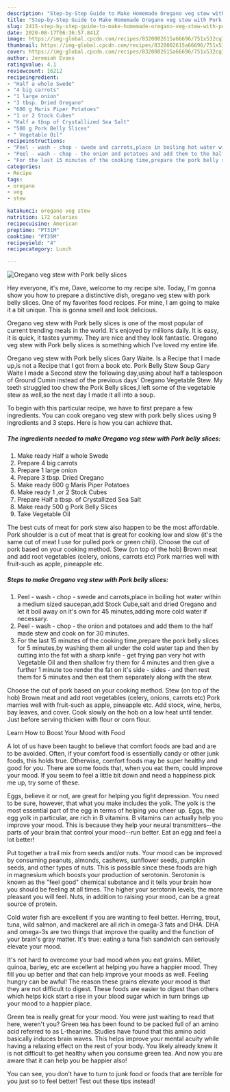 ```yaml
---
description: "Step-by-Step Guide to Make Homemade Oregano veg stew with Pork belly slices"
title: "Step-by-Step Guide to Make Homemade Oregano veg stew with Pork belly slices"
slug: 2415-step-by-step-guide-to-make-homemade-oregano-veg-stew-with-pork-belly-slices
date: 2020-08-17T06:36:57.841Z
image: https://img-global.cpcdn.com/recipes/8320002615a66696/751x532cq70/oregano-veg-stew-with-pork-belly-slices-recipe-main-photo.jpg
thumbnail: https://img-global.cpcdn.com/recipes/8320002615a66696/751x532cq70/oregano-veg-stew-with-pork-belly-slices-recipe-main-photo.jpg
cover: https://img-global.cpcdn.com/recipes/8320002615a66696/751x532cq70/oregano-veg-stew-with-pork-belly-slices-recipe-main-photo.jpg
author: Jeremiah Evans
ratingvalue: 4.1
reviewcount: 16212
recipeingredient:
- "Half a whole Swede"
- "4 big carrots"
- "1 large onion"
- "3 tbsp. Dried Oregano"
- "600 g Maris Piper Potatoes"
- "1 or 2 Stock Cubes"
- "Half a tbsp of Crystallized Sea Salt"
- "500 g Pork Belly Slices"
- " Vegetable Oil"
recipeinstructions:
- "Peel - wash - chop - swede and carrots,place in boiling hot water within a medium sized saucepan,add Stock Cube,salt and dried Oregano and let it boil away on it&#39;s own for 45 minutes,adding more cold water if necessary."
- "Peel - wash - chop - the onion and potatoes and add them to the half made stew and cook on for 30 minutes."
- "For the last 15 minutes of the cooking time,prepare the pork belly slices for 5 minutes,by washing them all under the cold water tap and then by cutting into the fat with a sharp knife - get frying pan very hot with Vegetable Oil and then shallow fry them for 4 minutes and then give a further 1 minute too render the fat on it&#39;s side - sides - and then rest them for 5 minutes and then eat them separately along with the stew."
categories:
- Recipe
tags:
- oregano
- veg
- stew

katakunci: oregano veg stew 
nutrition: 172 calories
recipecuisine: American
preptime: "PT31M"
cooktime: "PT35M"
recipeyield: "4"
recipecategory: Lunch

---
```



![Oregano veg stew with Pork belly slices](https://img-global.cpcdn.com/recipes/8320002615a66696/751x532cq70/oregano-veg-stew-with-pork-belly-slices-recipe-main-photo.jpg)

Hey everyone, it's me, Dave, welcome to my recipe site. Today, I'm gonna show you how to prepare a distinctive dish, oregano veg stew with pork belly slices. One of my favorites food recipes. For mine, I am going to make it a bit unique. This is gonna smell and look delicious.

Oregano veg stew with Pork belly slices is one of the most popular of current trending meals in the world. It's enjoyed by millions daily. It is easy, it is quick, it tastes yummy. They are nice and they look fantastic. Oregano veg stew with Pork belly slices is something which I've loved my entire life.

Oregano veg stew with Pork belly slices Gary Waite. Is a Recipe that I made up,is not a Recipe that I got from a book etc. Pork Belly Stew Soup Gary Waite I made a Second stew the following day,using about half a tablespoon of Ground Cumin instead of the previous days&#39; Oregano Vegetable Stew. My teeth struggled too chew the Pork Belly slices,I left some of the vegetable stew as well,so the next day I made it all into a soup.


To begin with this particular recipe, we have to first prepare a few ingredients. You can cook oregano veg stew with pork belly slices using 9 ingredients and 3 steps. Here is how you can achieve that.

<!--inarticleads1-->

##### The ingredients needed to make Oregano veg stew with Pork belly slices:

1. Make ready Half a whole Swede
1. Prepare 4 big carrots
1. Prepare 1 large onion
1. Prepare 3 tbsp. Dried Oregano
1. Make ready 600 g Maris Piper Potatoes
1. Make ready 1 ,or 2 Stock Cubes
1. Prepare Half a tbsp. of Crystallized Sea Salt
1. Make ready 500 g Pork Belly Slices
1. Take  Vegetable Oil


The best cuts of meat for pork stew also happen to be the most affordable. Pork shoulder is a cut of meat that is great for cooking low and slow (it&#39;s the same cut of meat I use for pulled pork or green chili). Choose the cut of pork based on your cooking method. Stew (on top of the hob) Brown meat and add root vegetables (celery, onions, carrots etc) Pork marries well with fruit-such as apple, pineapple etc. 

<!--inarticleads2-->

##### Steps to make Oregano veg stew with Pork belly slices:

1. Peel - wash - chop - swede and carrots,place in boiling hot water within a medium sized saucepan,add Stock Cube,salt and dried Oregano and let it boil away on it&#39;s own for 45 minutes,adding more cold water if necessary.
1. Peel - wash - chop - the onion and potatoes and add them to the half made stew and cook on for 30 minutes.
1. For the last 15 minutes of the cooking time,prepare the pork belly slices for 5 minutes,by washing them all under the cold water tap and then by cutting into the fat with a sharp knife - get frying pan very hot with Vegetable Oil and then shallow fry them for 4 minutes and then give a further 1 minute too render the fat on it&#39;s side - sides - and then rest them for 5 minutes and then eat them separately along with the stew.


Choose the cut of pork based on your cooking method. Stew (on top of the hob) Brown meat and add root vegetables (celery, onions, carrots etc) Pork marries well with fruit-such as apple, pineapple etc. Add stock, wine, herbs, bay leaves, and cover. Cook slowly on the hob on a low heat until tender. Just before serving thicken with flour or corn flour. 

Learn How to Boost Your Mood with Food


A lot of us have been taught to believe that comfort foods are bad and are to be avoided. Often, if your comfort food is essentially candy or other junk foods, this holds true. Otherwise, comfort foods may be super healthy and good for you. There are some foods that, when you eat them, could improve your mood. If you seem to feel a little bit down and need a happiness pick me up, try some of these.

Eggs, believe it or not, are great for helping you fight depression. You need to be sure, however, that what you make includes the yolk. The yolk is the most essential part of the egg in terms of helping you cheer up. Eggs, the egg yolk in particular, are rich in B vitamins. B vitamins can actually help you improve your mood. This is because they help your neural transmitters--the parts of your brain that control your mood--run better. Eat an egg and feel a lot better!

Put together a trail mix from seeds and/or nuts. Your mood can be improved by consuming peanuts, almonds, cashews, sunflower seeds, pumpkin seeds, and other types of nuts. This is possible since these foods are high in magnesium which boosts your production of serotonin. Serotonin is known as the "feel good" chemical substance and it tells your brain how you should be feeling at all times. The higher your serotonin levels, the more pleasant you will feel. Nuts, in addition to raising your mood, can be a great source of protein.

Cold water fish are excellent if you are wanting to feel better. Herring, trout, tuna, wild salmon, and mackerel are all rich in omega-3 fats and DHA. DHA and omega-3s are two things that improve the quality and the function of your brain's gray matter. It's true: eating a tuna fish sandwich can seriously elevate your mood. 

It's not hard to overcome your bad mood when you eat grains. Millet, quinoa, barley, etc are excellent at helping you have a happier mood. They fill you up better and that can help improve your moods as well. Feeling hungry can be awful! The reason these grains elevate your mood is that they are not difficult to digest. These foods are easier to digest than others which helps kick start a rise in your blood sugar which in turn brings up your mood to a happier place.

Green tea is really great for your mood. You were just waiting to read that here, weren't you? Green tea has been found to be packed full of an amino acid referred to as L-theanine. Studies have found that this amino acid basically induces brain waves. This helps improve your mental acuity while having a relaxing effect on the rest of your body. You likely already knew it is not difficult to get healthy when you consume green tea. And now you are aware that it can help you be happier also!

You can see, you don't have to turn to junk food or foods that are terrible for you just so to feel better! Test out  these tips  instead!

